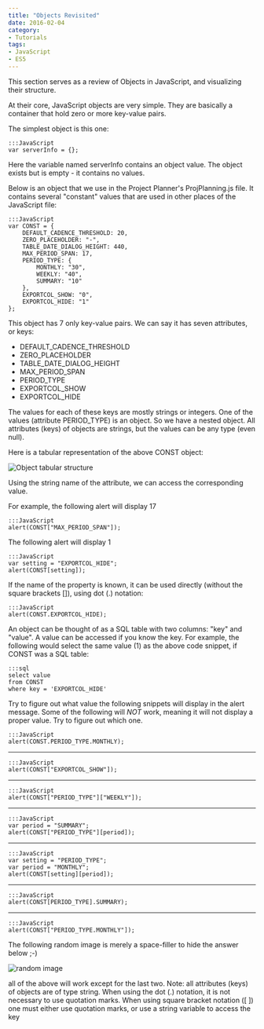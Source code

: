 ```yaml
---
title: "Objects Revisited"
date: 2016-02-04
category:
- Tutorials
tags:
- JavaScript
- ES5
---
```



This section serves as a review of Objects in JavaScript, and visualizing their structure.

At their core, JavaScript objects are very simple. They are basically a container that hold zero or more key-value pairs.

The simplest object is this one:

    :::JavaScript
    var serverInfo = {};

Here the variable named serverInfo contains an object value. The object exists but is empty - it contains no values.

Below is an object that we use in the Project Planner's ProjPlanning.js file. It contains several "constant" values that are used in other places of the JavaScript file:

    :::JavaScript
    var CONST = {
        DEFAULT_CADENCE_THRESHOLD: 20,
        ZERO_PLACEHOLDER: "-",
        TABLE_DATE_DIALOG_HEIGHT: 440,
        MAX_PERIOD_SPAN: 17,
        PERIOD_TYPE: {
            MONTHLY: "30",
            WEEKLY: "40",
            SUMMARY: "10"
        },
        EXPORTCOL_SHOW: "0",
        EXPORTCOL_HIDE: "1"
    };

This object has 7 only key-value pairs. We can say it has seven attributes, or keys:

* DEFAULT_CADENCE_THRESHOLD
* ZERO_PLACEHOLDER
* TABLE_DATE_DIALOG_HEIGHT
* MAX_PERIOD_SPAN
* PERIOD_TYPE
* EXPORTCOL_SHOW
* EXPORTCOL_HIDE

The values for each of these keys are mostly strings or integers. One of the values (attribute PERIOD_TYPE) is an object. So we have a nested object. All attributes (keys) of objects are strings, but the values can be any type (even null). 

Here is a tabular representation of the above CONST object:

![Object tabular structure](/extras/object-structure-tabular.png)

Using the string name of the attribute, we can access the corresponding value. 

For example, the following alert will display 17

    :::JavaScript
    alert(CONST["MAX_PERIOD_SPAN"]);

The following alert will display 1

    :::JavaScript
    var setting = "EXPORTCOL_HIDE";
    alert(CONST[setting]);

If the name of the property is known, it can be used directly (without the square brackets []), using dot (.) notation:

    :::JavaScript
    alert(CONST.EXPORTCOL_HIDE);

An object can be thought of as a SQL table with two columns: "key" and "value". A value can be accessed if you know the key. For example, the following would select the same value (1) as the above code snippet, if CONST was a SQL table:

    :::sql
    select value
    from CONST
    where key = 'EXPORTCOL_HIDE'

Try to figure out what value the following snippets will display in the alert message. Some of the following will *NOT* work, meaning it will not display a proper value. Try to figure out which one.

    :::JavaScript
    alert(CONST.PERIOD_TYPE.MONTHLY);

---

    :::JavaScript
    alert(CONST["EXPORTCOL_SHOW"]);

---

    :::JavaScript
    alert(CONST["PERIOD_TYPE"]["WEEKLY"]);

---

    :::JavaScript
    var period = "SUMMARY";
    alert(CONST["PERIOD_TYPE"][period]);

---

    :::JavaScript
    var setting = "PERIOD_TYPE";
    var period = "MONTHLY";
    alert(CONST[setting][period]);

---

    :::JavaScript
    alert(CONST[PERIOD_TYPE].SUMMARY);

---

    :::JavaScript
    alert(CONST["PERIOD_TYPE.MONTHLY"]);


The following random image is merely a space-filler to hide the answer below ;-)

![random image](https://lorempixel.com/500/300/)

all of the above will work except for the last two. Note: all attributes (keys) of objects are of type string. When using the dot (.) notation, it is not necessary to use quotation marks. When using square bracket notation ([ ]) one must either use quotation marks, or use a string variable to access the key

